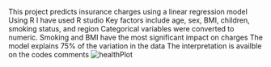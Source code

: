 This project predicts insurance charges using a linear regression model Using R 
I have used R studio 
Key factors include age, sex, BMI, children, smoking status, and region
Categorical variables were converted to numeric. Smoking and BMI have the most significant impact on charges
The model explains  75% of the variation in the data
The interpretation is availble on the codes comments
![healthPlot](https://github.com/user-attachments/assets/4d79a631-94b4-41df-a40b-5ee432ca92b5)
